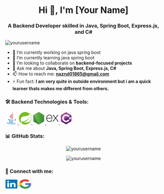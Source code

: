 <h1 align="center">Hi 👋, I'm [Your Name]</h1>
<h3 align="center">A Backend Developer skilled in Java, Spring Boot, Express.js, and C#</h3>

<p align="left"> <img src="https://komarev.com/ghpvc/?username=yourusername&label=Profile%20views&color=0e75b6&style=flat" alt="yourusername" /> </p>

- 🔭 I’m currently working on java spring boot
- 🌱 I’m currently learning java spring boot
- 👯 I’m looking to collaborate on **backend-focused projects**
- 💬 Ask me about **Java, Spring Boot, Express.js, C#**
- 📫 How to reach me: **nazrul01865@gmail.com**
- ⚡ Fun fact: **I am very quite in outside environment but i am a quick learner thats makes me different from others.**

### 🛠️ Backend Technologies & Tools:
<p align="left">
  <a href="https://www.java.com/" target="_blank">
    <img src="https://raw.githubusercontent.com/devicons/devicon/master/icons/java/java-original.svg" alt="Java" width="40" height="40"/>
  </a>
  <a href="https://spring.io/projects/spring-boot" target="_blank">
    <img src="https://raw.githubusercontent.com/devicons/devicon/master/icons/spring/spring-original.svg" alt="Spring Boot" width="40" height="40"/>
  </a>
  <a href="https://nodejs.org/en/" target="_blank">
    <img src="https://raw.githubusercontent.com/devicons/devicon/master/icons/nodejs/nodejs-original.svg" alt="Node.js" width="40" height="40"/>
  </a>
  <a href="https://expressjs.com/" target="_blank">
    <img src="https://raw.githubusercontent.com/devicons/devicon/master/icons/express/express-original.svg" alt="Express.js" width="40" height="40"/>
  </a>
  <a href="https://dotnet.microsoft.com/" target="_blank">
    <img src="https://raw.githubusercontent.com/devicons/devicon/master/icons/csharp/csharp-original.svg" alt="C#" width="40" height="40"/>
  </a>
</p>

### 📊 GitHub Stats:
<p align="center">
  <img src="https://github-readme-stats.vercel.app/api?username=yourusername&show_icons=true&theme=radical" alt="yourusername" />
</p>

<p align="center">
  <img src="https://github-readme-streak-stats.herokuapp.com/?user=yourusername&theme=dark" alt="yourusername" />
</p>

### 🔗 Connect with me:
<p align="left">
  <a href="https://linkedin.com/in/yourprofile" target="blank">
    <img align="center" src="https://raw.githubusercontent.com/devicons/devicon/master/icons/linkedin/linkedin-original.svg" alt="LinkedIn" height="30" width="40"/>
  </a>
  <a href="mailto:youremail@example.com">
    <img align="center" src="https://raw.githubusercontent.com/devicons/devicon/master/icons/google/google-original.svg" alt="Email" height="30" width="40"/>
  </a>
</p>
